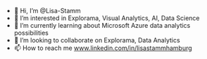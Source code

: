 - 👋 Hi, I’m @Lisa-Stamm
- 👀 I’m interested in Explorama, Visual Analytics, AI, Data Science
- 🌱 I’m currently learning about Microsoft Azure data analytics possibilities
- 💞️ I’m looking to collaborate on Explorama, Data Analytics
- 📫 How to reach me www.linkedin.com/in/lisastammhamburg

<!---
busylizzzy/busylizzzy is a ✨ special ✨ repository because its `README.md` (this file) appears on your GitHub profile.
You can click the Preview link to take a look at your changes.
--->
